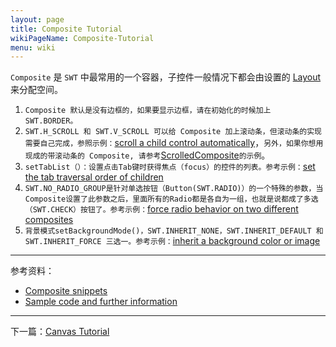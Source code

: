 ```yaml
---
layout: page
title: Composite Tutorial
wikiPageName: Composite-Tutorial
menu: wiki
---
```


`Composite` 是 `SWT` 中最常用的一个容器，子控件一般情况下都会由设置的 [Layout](https://github.com/ecsoya/eclipse.tutorial/wiki/Layouts-Tutorial) 来分配空间。

1. `Composite 默认是没有边框的，如果要显示边框，请在初始化的时候加上 SWT.BORDER。`
2. `SWT.H_SCROLL 和 SWT.V_SCROLL 可以给 Composite 加上滚动条，但滚动条的实现需要自己完成，参照示例：`[scroll a child control automatically](http://git.eclipse.org/c/platform/eclipse.platform.swt.git/tree/examples/org.eclipse.swt.snippets/src/org/eclipse/swt/snippets/Snippet9.java)，`另外，如果你想用现成的带滚动条的 Composite, 请参考`[ScrolledComposite](http://www.eclipse.org/swt/snippets/#scrolledcomposite)`的示例`。
3. `setTabList（）：设置点击Tab键时获得焦点（focus）的控件的列表。参考示例：`[set the tab traversal order of children](http://git.eclipse.org/c/platform/eclipse.platform.swt.git/tree/examples/org.eclipse.swt.snippets/src/org/eclipse/swt/snippets/Snippet75.java)
4. `SWT.NO_RADIO_GROUP是针对单选按钮（Button(SWT.RADIO)）的一个特殊的参数，当Composite设置了此参数之后，里面所有的Radio都是各自为一组，也就是说都成了多选（SWT.CHECK）按钮了。参考示例：`[force radio behavior on two different composites](http://git.eclipse.org/c/platform/eclipse.platform.swt.git/tree/examples/org.eclipse.swt.snippets/src/org/eclipse/swt/snippets/Snippet115.java)
5. `背景模式setBackgroundMode()，SWT.INHERIT_NONE，SWT.INHERIT_DEFAULT 和 SWT.INHERIT_FORCE 三选一。参考示例：`[inherit a background color or image](http://git.eclipse.org/c/platform/eclipse.platform.swt.git/tree/examples/org.eclipse.swt.snippets/src/org/eclipse/swt/snippets/Snippet237.java)

***
参考资料：
  * [Composite snippets](http://www.eclipse.org/swt/snippets/#composite)
  * [Sample code and further information](http://www.eclipse.org/swt/)

***

下一篇：[Canvas Tutorial](https://github.com/ecsoya/eclipse.tutorial/wiki/Canvas-Tutorial)
